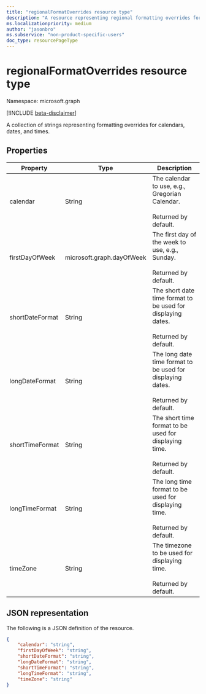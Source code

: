 ```yaml
---
title: "regionalFormatOverrides resource type"
description: "A resource representing regional formatting overrides for calendars, dates, and times."
ms.localizationpriority: medium
author: "jasonbro"
ms.subservice: "non-product-specific-users"
doc_type: resourcePageType
---
```

# regionalFormatOverrides resource type

Namespace: microsoft.graph

[!INCLUDE [beta-disclaimer](../../includes/beta-disclaimer.md)]

A collection of strings representing formatting overrides for calendars, dates, and times. 

## Properties

|Property             |Type                 	|Description                                                    |
|---------------------|-------------------------|---------------------------------------------------------------|
|calendar             |String               	|The calendar to use, e.g., Gregorian Calendar.<br><br>Returned by default.|                   
|firstDayOfWeek       |microsoft.graph.dayOfWeek|The first day of the week to use, e.g., Sunday.<br><br>Returned by default.|
|shortDateFormat      |String               	|The short date time format to be used for displaying dates.<br><br>Returned by default.|
|longDateFormat       |String               	|The long date time format to be used for displaying dates.<br><br>Returned by default.|
|shortTimeFormat      |String               	|The short time format to be used for displaying time.<br><br>Returned by default.|
|longTimeFormat       |String               	|The long time format to be used for displaying time.<br><br>Returned by default.|
|timeZone             |String               	|The timezone to be used for displaying time.<br><br>Returned by default.|

## JSON representation

The following is a JSON definition of the resource.

<!--{
  "blockType": "resource",
  "optionalProperties": [],
  "@odata.type": "microsoft.graph.regionalFormatOverrides"
}-->

```json
{
    "calendar": "string",
    "firstDayOfWeek": "string",
    "shortDateFormat": "string",
    "longDateFormat": "string",
    "shortTimeFormat": "string",
    "longTimeFormat": "string",
    "timeZone": "string"
}
```
<!-- {
  "type": "#page.annotation",
  "description": "regionalFormatOverride resource",
  "keywords": "",
  "section": "documentation",
  "tocPath": ""
}-->


